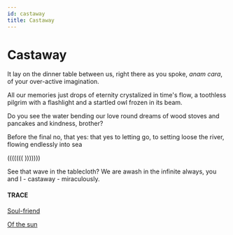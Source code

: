 ```yaml
---
id: castaway 
title: Castaway 
---
```


# Castaway

It lay on the dinner table between us,
right there as you spoke, _anam cara_,
of your over-active imagination.

All our memories just drops of eternity
crystalized in time's flow,
a toothless pilgrim with a flashlight
and a startled owl frozen in its beam.

Do you see the water bending our
love round dreams of wood stoves
and pancakes and kindness, brother?

Before the final no, that yes:
that yes to letting go, 
to setting loose the river, 
flowing endlessly into sea

(((((((  )))))))

See that wave in the tablecloth?
We are awash in the infinite always,
you and I - castaway - miraculously.


#### TRACE

[Soul-friend](https://www.brainpickings.org/2015/08/12/anam-cara-john-o-donohue-soul-friend/)

[Of the sun](https://www.youtube.com/watch?v=HQVFjXxWslw "Starring the microphone as saxophone")